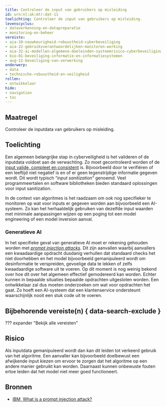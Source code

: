```yaml
---
title: Controleer de input van gebruikers op misleiding
id: urn:nl:ak:mtr:dat-11
toelichting: Controleer de input van gebruikers op misleiding.
levenscyclus:
- dataverkenning-en-datapreparatie
- monitoring-en-beheer
vereiste:
- aia-10-nauwkeurigheid-robuustheid-cyberbeveiliging
- aia-22-gebruiksverantwoordelijken-monitoren-werking
- aia-32-ai-modellen-algemene-doeleinden-systeemrisico-cyberbeveiliging
- bio-01-beveiliging-informatie-en-informatiesystemen
- avg-12-beveiliging-van-verwerking
onderwerp:  
- data  
- technische-robuustheid-en-veiligheid
rollen:  
- ontwikkelaar
hide:  
- navigation  
- toc  
---
```


<!-- Let op! onderstaande regel met 'tags' niet weghalen! Deze maakt automatisch de knopjes op basis van de metadata  -->
<!-- tags -->

## Maatregel
Controleer de inputdata van gebruikers op misleiding.

## Toelichting
Een algemeen belangrijke stap in cyberveiligheid is het valideren of de inputdata voldoet aan de verwachting. 
Zo moet gecontroleerd worden of de [input valide, compleet en consistent](3-dat-01-datakwaliteit.md) is. 
Bijvoorbeeld door te verifiëren of een leeftijd niet negatief is en of er geen tegenstrijdige informatie gegeven wordt. 
Dit wordt typisch “*input sanitization*” genoemd. 
Veel programmeertalen en software bibliotheken bieden standaard oplossingen voor input sanitization.

In de context van algoritmes is het raadzaam om ook nog specifieker te monitoren op wat voor inputs er gegeven worden aan bijvoorbeeld een AI-systeem. 
Zo kan het herhaaldelijk gebruiken van dezelfde input waarden met minimale aanpassingen wijzen op een poging tot een model engineering of een model inversion aanval. 

### Generatieve AI
In het specifieke geval van generatieve AI moet er rekening gehouden worden met [*prompt injection attacks*](https://www.ibm.com/topics/prompt-injection). 
Dit zijn aanvallen waarbij aanvallers een kwaadaardige opdracht dusdanig verhullen dat standaard checks het niet doorhebben en het model bijvoorbeeld gemanipuleerd wordt om desinformatie te verspreiden, gevoelige data te lekken of zelfs kwaadaardige software uit te voeren. 
Op dit moment is nog weinig bekend over hoe dit over het algemeen effectief gemodereerd kan worden. 
Echter kunnen in bepaalde situaties bepaalde opdrachten uitgesloten worden. Een ontwikkelaar zal dus moeten onderzoeken om wat voor opdrachten het gaat.
Zo hoeft een AI-systeem dat een klantenservice ondersteunt waarschijnlijk nooit een stuk code uit te voeren. 

## Bijbehorende vereiste(n) { data-search-exclude }
??? expander "Bekijk alle vereisten"
    <!-- list_vereisten_on_maatregelen_page -->

## Risico
Als inputdata gemanipuleerd wordt dan kan dit leiden tot verkeerd gebruik van het algoritme. Een aanvaller kan bijvoorbeeld doelbewust een afwijkende input kiezen om ervoor te zorgen dat het algoritme op een andere manier gebruikt kan worden. 
Daarnaast kunnen onbewuste fouten ertoe leiden dat het model niet meer goed functioneert.

## Bronnen
- [IBM, What is a prompt injection attack?](https://www.ibm.com/topics/prompt-injection)
